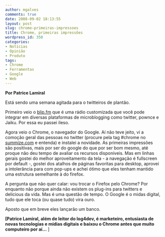 ```yaml
---
author: mgalves
comments: true
date: 2008-09-02 18:13:55
layout: post
slug: chrome-primeiras-impressoes
title: Chrome, primeiras impressões
wordpress_id: 350
categories:
- Notícias
- Opinião
- Produto
tags:
- Chrome
- Ferramentas
- Google
- Web
---
```


**Por Patrice Lamiral**

Está sendo uma semana agitada para o twitteiros de plantão.

Primeiro veio o [blip.fm](http://blip.fm/) que é uma rádio customizada que você pode integrar em diversas plataformas de microblogging como twitter, pownce e Jaiku. Por essa eu passei ileso.

Agora veio o Chrome, o navegador do Google. Aí não teve jeito, vi a comoção geral das pessoas no twitter (procure pela tag #chrome no [summize.com](http://summize.com/) e entenda) e instalei a novidade. As primeiras impressões são positivas, mais por ser do google do que por ser bom mesmo, até proque não deu tempo de avaliar os recursos disponíveis. Mas em linhas gerais gostei do melhor aproveitamento da tela - a navegação é fullscreen por default -, gostei dos atalhos de páginas favoritas para desktop, aprovei a intolerância para com pop-ups e achei ótimo que eles tenham mantido uma estrutura semelhante à do firefox.

A pergunta que não quer calar: vou trocar o Firefox pelo Chrome? Por enquanto não porque ainda não existem os plug-ins para twitters e delicious da vida. Mas é uma questão de tempo. O Google é o midas digital, tudo que ele toca (ou quase tudo) vira ouro.

Aposto que em breve eles lançarão um banco.

**[Patrice Lamiral, além de leitor do log4dev, é marketeiro, entusiasta de novas tecnologias e mídias digitais e baixou o Chrome antes que muito computeiro por aí...** ]
